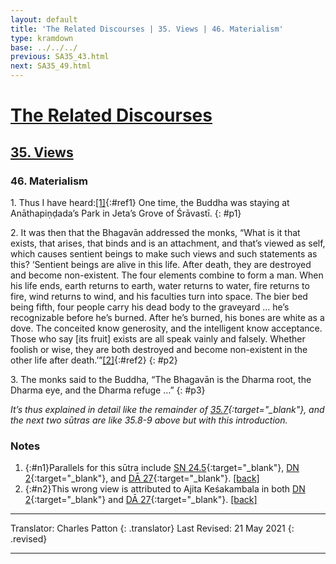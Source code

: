 ```yaml
---
layout: default
title: 'The Related Discourses | 35. Views | 46. Materialism'
type: kramdown
base: ../../../
previous: SA35_43.html
next: SA35_49.html
---
```


# [The Related Discourses](../index.html)
## [35. Views](index.html)
### 46. Materialism

1\. Thus I have heard:[\[1\]](#n1){:#ref1} One time, the Buddha was staying at Anāthapiṇḍada’s Park in Jeta’s Grove of Śrāvastī.
{: #p1}

2\. It was then that the Bhagavān addressed the monks, “What is it that exists, that arises, that binds and is an attachment, and that’s viewed as self, which causes sentient beings to make such views and such statements as this? ‘Sentient beings are alive in this life. After death, they are destroyed and become non-existent. The four elements combine to form a man. When his life ends, earth returns to earth, water returns to water, fire returns to fire, wind returns to wind, and his faculties turn into space. The bier bed being fifth, four people carry his dead body to the graveyard … he’s recognizable before he’s burned. After he’s burned, his bones are white as a dove. The conceited know generosity, and the intelligent know acceptance. Those who say [its fruit] exists are all speak vainly and falsely. Whether foolish or wise, they are both destroyed and become non-existent in the other life after death.’”[\[2\]](#n2){:#ref2}
{: #p2}

3\. The monks said to the Buddha, “The Bhagavān is the Dharma root, the Dharma eye, and the Dharma refuge …”
{: #p3}

*It’s thus explained in detail like the remainder of [35.7](SA35_7.html){:target="_blank"}, and the next two sūtras are like 35.8-9 above but with this introduction.*

### Notes
1. {:#n1}Parallels for this sūtra include [SN 24.5](https://suttacentral.net/sn24.5){:target="_blank"}, [DN 2](https://suttacentral.net/dn2){:target="_blank"}, and [DĀ 27](../../dirgha/DA_27.html){:target="_blank"}. [\[back\]](#ref1)
2. {:#n2}This wrong view is attributed to Ajita Keśakambala in both [DN 2](https://suttacentral.net/dn2){:target="_blank"} and [DĀ 27](../../dirgha/DA_27.html){:target="_blank"}. [\[back\]](#ref2)

---

Translator: Charles Patton
{: .translator}
Last Revised: 21 May 2021
{: .revised}

---